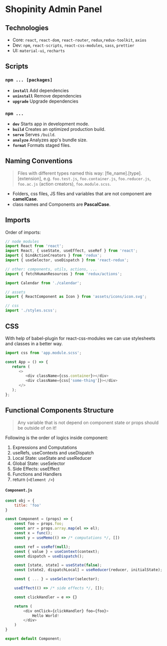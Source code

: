 # Shopinity Admin Panel

## Technologies

-  Core: `react`, `react-dom`, `react-router`, `redux`,`redux-toolkit`, `axios`
-  Dev: `npm`, `react-scripts`, `react-css-modules`, `sass`, `prettier`
-  UI: `material-ui`, `recharts`

## Scripts

### `npm ... [packages]`

-  **`install`** Add dependencies
-  **`uninstall`** Remove dependencies
-  **`upgrade`** Upgrade dependencies

### `npm ...`

-  **`dev`** Starts app in development mode.
-  **`build`** Creates an optimized production build.
-  **`serve`** Serves `/build`.
-  **`analyze`** Analyzes app's bundle size.
-  **`format`** Formats staged files.

## Naming Conventions

> Files with different types named this way: [fle_name].[type].[extension], e.g. `foo.test.js`, `foo.container.js`, `foo.reducer.js`, `foo.ac.js` (action creators), `foo.module.scss`.

-  Folders, css files, JS files and variables that are not component are **camelCase**.
-  class names and Components are **PascalCase**.

## Imports

Order of imports:

```js
// node_modules
import React from 'react';
import React, { useState, useEffect, useRef } from 'react';
import { bindActionCreators } from 'redux';
import { useSelector, useDispatch } from 'react-redux';

// other: components, utils, actions, ...
import { fetchHumanResources } from 'redux/actions';

import Calendar from './calendar';

// assets
import { ReactComponent as Icon } from 'assets/icons/icon.svg';

// css
import './styles.scss';
```

## CSS

With help of babel-plugin for react-css-modules we can use stylesheets and classes in a better way.

```js
import css from 'app.module.scss';

const App = () => {
   return (
      <>
         <div className={css.container}></div>
         <div className={css['some-thing']}></div>
      </>
   );
};
```

## Functional Components Structure

> Any variable that is not depend on component state or props should be outside of on it!

Following is the order of logics inside component:

1. Expressions and Computations
2. useRefs, useContexts and useDispatch
3. Local State: useState and useReducer
4. Global State: useSelector
5. Side Effects: useEffect
6. Functions and Handlers
7. return (`<Element />`)

#### `Component.js`

```js
const obj = {
    title: 'foo'
}

const Component = (props) => {
    const foo = props.foo;
    const arr = props.array.map(el => el);
    const x = func();
    const y = useMemo(() => /* computations */, [])

    const ref = useRef(null);
    const { value } = useContext(context);
    const dispatch = useDispatch();

    const [state, state] = useState(false);
    const [state2, dispatchLocal] = useReducer(reducer, initialState);

    const { ... } = useSelector(selector);

    useEffect(() => /* side effects */, []);

    const clickHandler = e => {}

    return (
        <div onClick={clickHandler} foo={foo}>
            Hello World!
        </div>
    )
}

export default Component;
```
